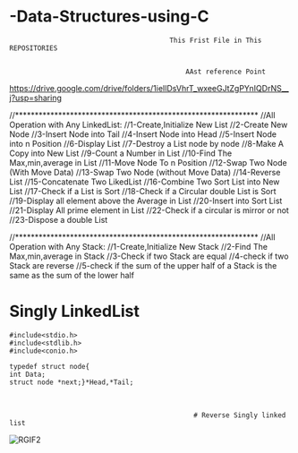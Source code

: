 # -Data-Structures-using-C

                                            This Frist File in This REPOSITORIES


                                                AAst reference Point
https://drive.google.com/drive/folders/1ieIlDsVhrT_wxeeGJtZgPYnIQDrNS__j?usp=sharing

//**************************************************************
//All Operation with Any LinkedList:
//1-Create,Initialize New List
//2-Create New Node
//3-Insert Node into Tail
//4-Insert Node into Head
//5-Insert Node into n Position
//6-Display List
//7-Destroy a List node by node
//8-Make A Copy into New List 
//9-Count a Number in List
//10-Find The Max,min,average in List
//11-Move Node To n Position
//12-Swap Two Node (With Move Data)
//13-Swap Two Node (without Move Data)
//14-Reverse List
//15-Concatenate Two LikedList
//16-Combine Two Sort List into New List
//17-Check if a List is Sort
//18-Check if a  Circular double List is Sort
//19-Display all element above the Average in List
//20-Insert into Sort List 
//21-Display All prime element in List
//22-Check if a circular is mirror or not
//23-Dispose a double List




//**************************************************************
//All Operation with Any Stack:
//1-Create,Initialize New Stack
//2-Find The Max,min,average in Stack
//3-Check if two Stack are equal
//4-check if two Stack are reverse
//5-check if the sum of the upper half of a Stack is the same as the sum of the lower half










# Singly LinkedList
    #include<stdio.h>
    #include<stdlib.h>
    #include<conio.h>
    
    typedef struct node{
    int Data;
    struct node *next;}*Head,*Tail;
    






<Br>


                                                  # Reverse Singly linked list
                                                  
![RGIF2](https://user-images.githubusercontent.com/39864308/73269719-04617200-41e6-11ea-8cfc-00130779ddac.gif)

